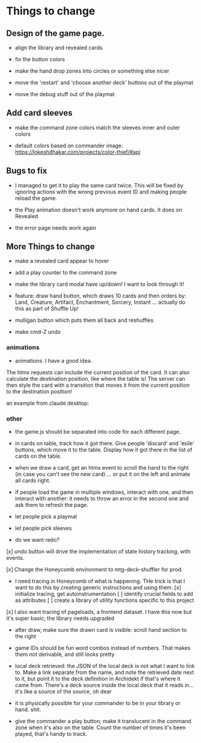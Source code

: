 # Things to change

## Design of the game page.

- align the library and revealed cards

- fix the button colors

- make the hand drop zones into circles or something else nicer

- move the 'restart' and 'choose another deck' buttons out of the playmat

- move the debug stuff out of the playmat

## Add card sleeves

- make the command zone colors match the sleeves inner and outer colors

- default colors based on commander image: https://lokeshdhakar.com/projects/color-thief/#api

## Bugs to fix

- I managed to get it to play the same card twice. This will be fixed by ignoring actions with the wrong previous event ID and making people reload the game.

- the Play animation doesn't work anymore on hand cards. It does on Revealed

- the error page needs work again

## More Things to change

- make a revealed card appear to hover

- add a play counter to the command zone

- make the library card modal have up/down! I want to look through it!

- feature: draw hand button, which draws 10 cards and then orders by: Land, Creature, Artifact, Enchantment, Sorcery, Instant ... actually do this as part of Shuffle Up!
- mulligan button which puts them all back and reshuffles

- make cmd-Z undo

### animations

- animations. I have a good idea.

The htmx requests can include the current position of the card. It can also calculate the destination position, like where the table is! The server can then style the card with a transition that moves it from the current position to the destination position!

an example from claude desktop:
<img id="image" 
     data-current-x="100" 
     data-current-y="50"
     hx-post="/update-position"
     hx-vals="js:{currentX: document.getElementById('image').dataset.currentX, 
                  currentY: document.getElementById('image').dataset.currentY}">

### other

- the game.js should be separated into code for each different page.

- in cards on table, track how it got there. Give people 'discard' and 'exile' buttons, which move it to the table. Display how it got there in the list of cards on the table.

- when we draw a card, get an htmx event to scroll the hand to the right (in case you can't see the new card) ... or put it on the left and animate all cards right.

- If people load the game in multiple windows, interact with one, and then interact with another: it needs to throw an error in the second one and ask them to refresh the page.

- let people pick a playmat

- let people pick sleeves

- do we want redo?

[x] undo button will drive the implementation of state history tracking, with events.

[x] Change the Honeycomb environment to mtg-deck-shuffler for prod.

- I need tracing in Honeycomb of what is happening. THe trick is that I want to do this by creating generic instructions and using them.
  [x] initialize tracing, get autoinstrumentation
  [ ] identify crucial fields to add as attributes
  [ ] create a library of utility functions specific to this project

[x] I also want tracing of pageloads, a frontend dataset. I have this now but it's super basic; the library needs upgraded

- after draw, make sure the drawn card is visible: scroll hand section to the right

- game IDs should be fun word combos instead of numbers. That makes them not derivable, and still looks pretty

- local deck retrieved: the JSON of the local deck is not what I want to link to. Make a link separate from the name, and note the retrieved date next to it, but point it to the deck definition in Archidekt if that's where it came from. There's a deck source inside the local deck that it reads in... it's like a source of the source, oh dear

- it is physically possible for your commander to be in your library or hand. shit.
- give the commander a play button; make it translucent in the command zone when it's also on the table. Count the number of times it's been played, that's handy to track.
